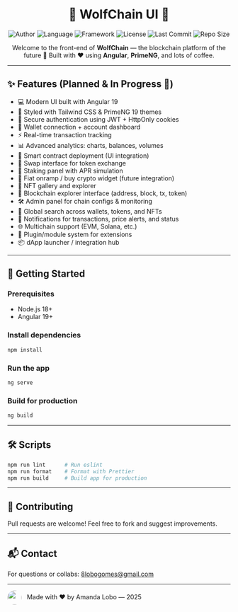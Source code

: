 <div align="center">

# 🐺 WolfChain UI 🐺

![Author](https://img.shields.io/badge/author-Amanda%20Lobo-blueviolet)
![Language](https://img.shields.io/badge/language-TypeScript-orange)
![Framework](https://img.shields.io/badge/framework-Angular-DD0031)
![License](https://img.shields.io/badge/license-MIT-green)
![Last Commit](https://img.shields.io/github/last-commit/lobogomes/wolf-blockchain-ui)
![Repo Size](https://img.shields.io/github/repo-size/lobogomes/wolf-blockchain-ui)

Welcome to the front-end of **WolfChain** — the blockchain platform of the future 🚀
Built with ❤️ using **Angular**, **PrimeNG**, and lots of coffee.
</div>


---

## ✨ Features (Planned & In Progress 🚀)

- 💻 Modern UI built with Angular 19
- 🎨 Styled with Tailwind CSS & PrimeNG 19 themes
- 🔐 Secure authentication using JWT + HttpOnly cookies
- 🧾 Wallet connection + account dashboard
- ⚡ Real-time transaction tracking
- 📊 Advanced analytics: charts, balances, volumes
- 🧠 Smart contract deployment (UI integration)
- 🔁 Swap interface for token exchange
- 🏦 Staking panel with APR simulation
- 💱 Fiat onramp / buy crypto widget (future integration)
- 🧾 NFT gallery and explorer
- 📃 Blockchain explorer interface (address, block, tx, token)
- 🛠 Admin panel for chain configs & monitoring
- 🔎 Global search across wallets, tokens, and NFTs
- 🔔 Notifications for transactions, price alerts, and status
- 🌐 Multichain support (EVM, Solana, etc.)
- 🧩 Plugin/module system for extensions
- 📦 dApp launcher / integration hub

---

## 🚀 Getting Started

### Prerequisites

- Node.js 18+
- Angular 19+

### Install dependencies

```bash
npm install
```

### Run the app

```bash
ng serve
```

### Build for production

```bash
ng build
```

---

## 🛠 Scripts

```bash
npm run lint      # Run eslint
npm run format    # Format with Prettier
npm run build     # Build app for production
```

---

## 🤝 Contributing

Pull requests are welcome! Feel free to fork and suggest improvements.

---

## 📬 Contact

For questions or collabs:
8lobogomes@gmail.com

---

<img src="https://github.com/lobogomes.png" width="32" height="32" style="border-radius: 50%; vertical-align: middle; margin-right: 8px;" /> Made with ❤️ by Amanda Lobo — 2025
